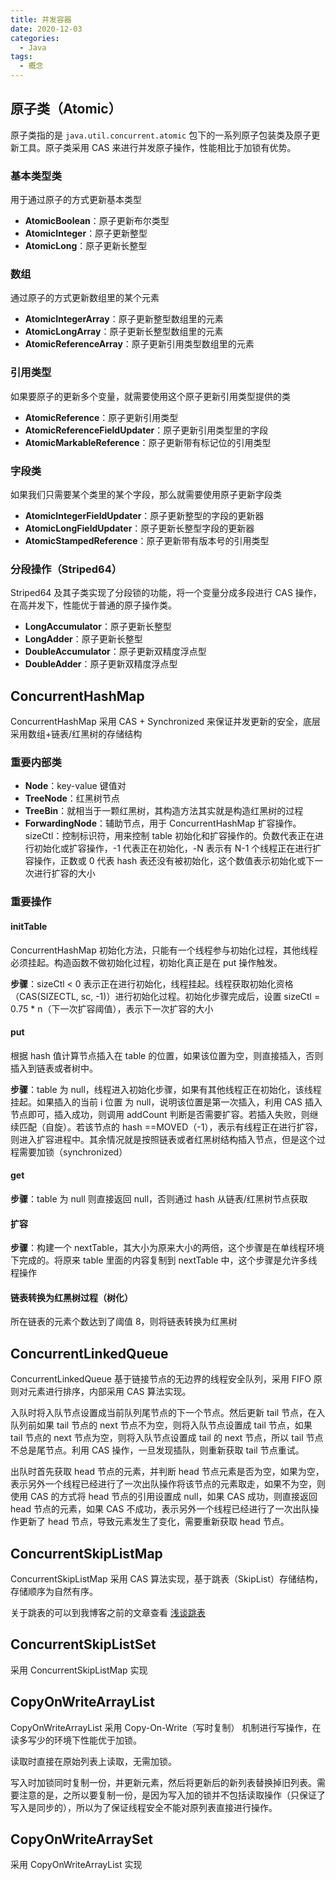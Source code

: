 ```yaml
---
title: 并发容器
date: 2020-12-03
categories:
  - Java
tags:
  - 概念
---
```


## 原子类（Atomic）

原子类指的是 `java.util.concurrent.atomic` 包下的一系列原子包装类及原子更新工具。原子类采用 CAS 来进行并发原子操作，性能相比于加锁有优势。

### 基本类型类

用于通过原子的方式更新基本类型

- **AtomicBoolean**：原子更新布尔类型
- **AtomicInteger**：原子更新整型
- **AtomicLong**：原子更新长整型

### 数组

通过原子的方式更新数组里的某个元素

- **AtomicIntegerArray**：原子更新整型数组里的元素
- **AtomicLongArray**：原子更新长整型数组里的元素
- **AtomicReferenceArray**：原子更新引用类型数组里的元素

### 引用类型

如果要原子的更新多个变量，就需要使用这个原子更新引用类型提供的类

- **AtomicReference**：原子更新引用类型
- **AtomicReferenceFieldUpdater**：原子更新引用类型里的字段
- **AtomicMarkableReference**：原子更新带有标记位的引用类型

### 字段类

如果我们只需要某个类里的某个字段，那么就需要使用原子更新字段类

- **AtomicIntegerFieldUpdater**：原子更新整型的字段的更新器
- **AtomicLongFieldUpdater**：原子更新长整型字段的更新器
- **AtomicStampedReference**：原子更新带有版本号的引用类型

### 分段操作（Striped64）

Striped64 及其子类实现了分段锁的功能，将一个变量分成多段进行 CAS 操作，在高并发下，性能优于普通的原子操作类。

- **LongAccumulator**：原子更新长整型
- **LongAdder**：原子更新长整型
- **DoubleAccumulator**：原子更新双精度浮点型
- **DoubleAdder**：原子更新双精度浮点型

## ConcurrentHashMap

ConcurrentHashMap 采用 CAS + Synchronized 来保证并发更新的安全，底层采用数组+链表/红黑树的存储结构

### 重要内部类

- **Node**：key-value 键值对
- **TreeNode**：红黑树节点
- **TreeBin**：就相当于一颗红黑树，其构造方法其实就是构造红黑树的过程
- **ForwardingNode**：辅助节点，用于 ConcurrentHashMap 扩容操作。sizeCtl：控制标识符，用来控制 table 初始化和扩容操作的。负数代表正在进行初始化或扩容操作，-1 代表正在初始化，-N 表示有 N-1 个线程正在进行扩容操作，正数或 0 代表 hash 表还没有被初始化，这个数值表示初始化或下一次进行扩容的大小

### 重要操作

#### initTable

ConcurrentHashMap 初始化方法，只能有一个线程参与初始化过程，其他线程必须挂起。构造函数不做初始化过程，初始化真正是在 put 操作触发。

**步骤**：sizeCtl < 0 表示正在进行初始化，线程挂起。线程获取初始化资格（CAS(SIZECTL, sc, -1)）进行初始化过程。初始化步骤完成后，设置 sizeCtl = 0.75 \* n（下一次扩容阈值），表示下一次扩容的大小

#### put

根据 hash 值计算节点插入在 table 的位置，如果该位置为空，则直接插入，否则插入到链表或者树中。

**步骤**：table 为 null，线程进入初始化步骤，如果有其他线程正在初始化，该线程挂起。如果插入的当前 i 位置 为 null，说明该位置是第一次插入，利用 CAS 插入节点即可，插入成功，则调用 addCount 判断是否需要扩容。若插入失败，则继续匹配（自旋）。若该节点的 hash ==MOVED（-1），表示有线程正在进行扩容，则进入扩容进程中。其余情况就是按照链表或者红黑树结构插入节点，但是这个过程需要加锁（synchronized）

#### get

**步骤**：table 为 null 则直接返回 null，否则通过 hash 从链表/红黑树节点获取

#### 扩容

**步骤**：构建一个 nextTable，其大小为原来大小的两倍，这个步骤是在单线程环境下完成的。将原来 table 里面的内容复制到 nextTable 中，这个步骤是允许多线程操作

#### 链表转换为红黑树过程（树化）

所在链表的元素个数达到了阈值 8，则将链表转换为红黑树

## ConcurrentLinkedQueue

ConcurrentLinkedQueue 基于链接节点的无边界的线程安全队列，采用 FIFO 原则对元素进行排序，内部采用 CAS 算法实现。

入队时将入队节点设置成当前队列尾节点的下一个节点。然后更新 tail 节点，在入队列前如果 tail 节点的 next 节点不为空，则将入队节点设置成 tail 节点，如果 tail 节点的 next 节点为空，则将入队节点设置成 tail 的 next 节点，所以 tail 节点不总是尾节点。利用 CAS 操作，一旦发现插队，则重新获取 tail 节点重试。

出队时首先获取 head 节点的元素，并判断 head 节点元素是否为空，如果为空，表示另外一个线程已经进行了一次出队操作将该节点的元素取走，如果不为空，则使用 CAS 的方式将 head 节点的引用设置成 null，如果 CAS 成功，则直接返回 head 节点的元素，如果 CAS 不成功，表示另外一个线程已经进行了一次出队操作更新了 head 节点，导致元素发生了变化，需要重新获取 head 节点。

## ConcurrentSkipListMap

ConcurrentSkipListMap 采用 CAS 算法实现，基于跳表（SkipList）存储结构，存储顺序为自然有序。

关于跳表的可以到我博客之前的文章查看 [浅谈跳表](https://blog.ixk.me/talking-about-skip-list.html)

## ConcurrentSkipListSet

采用 ConcurrentSkipListMap 实现

## CopyOnWriteArrayList

CopyOnWriteArrayList 采用 Copy-On-Write（写时复制） 机制进行写操作，在读多写少的环境下性能优于加锁。

读取时直接在原始列表上读取，无需加锁。

写入时加锁同时复制一份，并更新元素，然后将更新后的新列表替换掉旧列表。需要注意的是，之所以要复制一份，是因为写入加的锁并不包括读取操作（只保证了写入是同步的），所以为了保证线程安全不能对原列表直接进行操作。

## CopyOnWriteArraySet

采用 CopyOnWriteArrayList 实现

